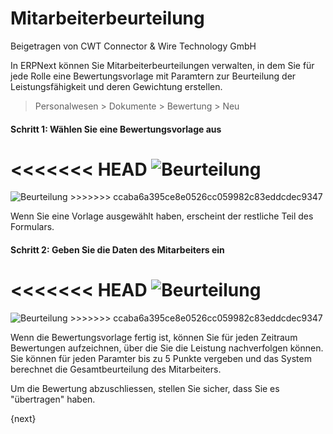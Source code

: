 # Mitarbeiterbeurteilung
<span class="text-muted contributed-by">Beigetragen von CWT Connector & Wire Technology GmbH</span>

In ERPNext können Sie Mitarbeiterbeurteilungen verwalten, in dem Sie für jede Rolle eine Bewertungsvorlage mit Paramtern zur Beurteilung der Leistungsfähigkeit und deren Gewichtung erstellen.

> Personalwesen > Dokumente > Bewertung > Neu

#### Schritt 1: Wählen Sie eine Bewertungsvorlage aus

<<<<<<< HEAD
<img class="screenshot" alt="Beurteilung" src="/docs/assets/img/human-resources/appraisal.png">
=======
<img class="screenshot" alt="Beurteilung" src="{{docs_base_url}}/assets/img/human-resources/appraisal.png">
>>>>>>> ccaba6a395ce8e0526cc059982c83eddcdec9347

Wenn Sie eine Vorlage ausgewählt haben, erscheint der restliche Teil des Formulars.

#### Schritt 2: Geben Sie die Daten des Mitarbeiters ein

<<<<<<< HEAD
<img class="screenshot" alt="Beurteilung" src="/docs/assets/img/human-resources/appraisal-employee.png">
=======
<img class="screenshot" alt="Beurteilung" src="{{docs_base_url}}/assets/img/human-resources/appraisal-employee.png">
>>>>>>> ccaba6a395ce8e0526cc059982c83eddcdec9347

Wenn die Bewertungsvorlage fertig ist, können Sie für jeden Zeitraum Bewertungen aufzeichnen, über die Sie die Leistung nachverfolgen können. Sie können für jeden Paramter bis zu 5 Punkte vergeben und das System berechnet die Gesamtbeurteilung des Mitarbeiters.

Um die Bewertung abzuschliessen, stellen Sie sicher, dass Sie es "übertragen" haben.

{next}
